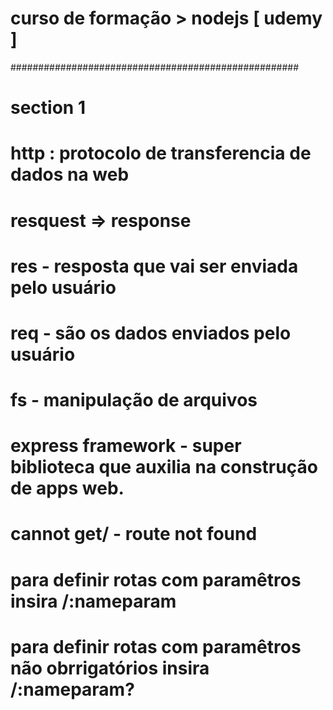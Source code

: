 # curso de formação > nodejs [ udemy ]
####################################################
# section 1
# http :  protocolo de transferencia de dados na web
# resquest => response 
# res - resposta que vai ser enviada pelo usuário
# req - são os dados enviados pelo usuário
# fs - manipulação de arquivos 
# express framework - super biblioteca que auxilia na construção de apps web.
# cannot get/ - route not found
# para definir rotas com paramêtros insira /:nameparam
# para definir rotas com paramêtros não obrrigatórios insira /:nameparam?
